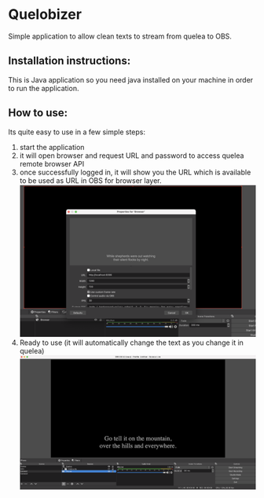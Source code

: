 # Quelobizer

Simple application to allow clean texts to stream from quelea to OBS.

## Installation instructions:

This is Java application so you need java installed on your machine in order to run the application.

## How to use:

Its quite easy to use in a few simple steps:
1. start the application
2. it will open browser and request URL and password to access quelea remote browser API
3. once successfully logged in, it will show you the URL which is available to be used as URL in OBS for browser layer.
   ![Browser windows in OBS](help/Screenshot%202021-01-01%20at%2018.06.20.png)
4. Ready to use (it will automatically change the text as you change it in quelea)
   ![Use preview](help/Screenshot%202021-01-01%20at%2015.19.38.png)
